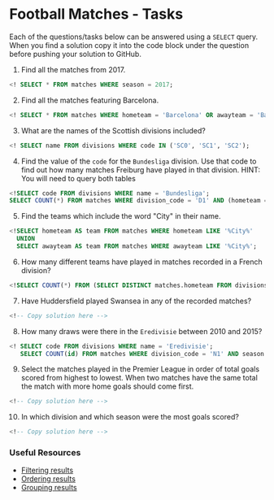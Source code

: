 # Football Matches - Tasks

Each of the questions/tasks below can be answered using a `SELECT` query. When you find a solution copy it into the code block under the question before pushing your solution to GitHub.

1) Find all the matches from 2017.

```sql
<! SELECT * FROM matches WHERE season = 2017;  


```

2) Find all the matches featuring Barcelona.

```sql
<! SELECT * FROM matches WHERE hometeam = 'Barcelona' OR awayteam = 'Barcelona'; 


```

3) What are the names of the Scottish divisions included?

```sql
<! SELECT name FROM divisions WHERE code IN ('SC0', 'SC1', 'SC2');  


```

4) Find the value of the `code` for the `Bundesliga` division. Use that code to find out how many matches Freiburg have played in that division. HINT: You will need to query both tables

```sql
<!SELECT code FROM divisions WHERE name = 'Bundesliga';
SELECT COUNT(*) FROM matches WHERE division_code = 'D1' AND (hometeam = 'Freiburg' OR awayteam = 'Freiburg'); 


```

5) Find the teams which include the word "City" in their name. 

```sql
<!SELECT hometeam AS team FROM matches WHERE hometeam LIKE '%City%'
  UNION 
  SELECT awayteam AS team FROM matches WHERE awayteam LIKE '%City%'; 


```

6) How many different teams have played in matches recorded in a French division?

```sql
<!SELECT COUNT(*) FROM (SELECT DISTINCT matches.hometeam FROM divisions JOIN matches ON divisions.code=matches.division_code AND divisions.country = 'France') I


```

7) Have Huddersfield played Swansea in any of the recorded matches?

```sql
<!-- Copy solution here -->


```

8) How many draws were there in the `Eredivisie` between 2010 and 2015?

```sql
<! SELECT code FROM divisions WHERE name = 'Eredivisie';
   SELECT COUNT(id) FROM matches WHERE division_code = 'N1' AND season BETWEEN 2010 AND 2015 AND ftr = 'D';


```

9) Select the matches played in the Premier League in order of total goals scored from highest to lowest. When two matches have the same total the match with more home goals should come first.

```sql
<!-- Copy solution here -->


```

10) In which division and which season were the most goals scored?

```sql
<!-- Copy solution here -->


```

### Useful Resources

- [Filtering results](https://www.w3schools.com/sql/sql_where.asp)
- [Ordering results](https://www.w3schools.com/sql/sql_orderby.asp)
- [Grouping results](https://www.w3schools.com/sql/sql_groupby.asp)